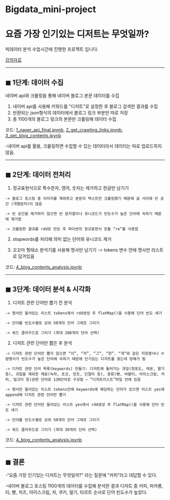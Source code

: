 # Bigdata_mini-project

# 요즘 가장 인기있는 디저트는 무엇일까?

빅데이터 분석 수업시간에 진행한 프로젝트 입니다.

[강의자료](https://nbviewer.jupyter.org/github/smu405/s/tree/master/)

---
## ◼ 1단계: 데이터 수집
 
네이버 api와 크롤링을 통해 네이버 블로그 본문 데이터를 수집
  1. 네이버 api를 사용해 키워드를 "디저트"로 설정한 후 블로그 검색한 결과를 수집
  2. 반환되는 json형식의 데이터에서 블로그 링크 부분만 따로 저장
  3. 총 1100개의 블로그 링크의 본문만 크롤링해 데이터 수집

  코드: [1_naver_api_final.ipynb](https://github.com/HanNayeoniee/Bigdata_mini-project/blob/master/1_naver_api_final.ipynb), [2_get_crawling_links.ipynb](https://github.com/HanNayeoniee/Bigdata_mini-project/blob/master/2_get_crawling_links.ipynb), [3_get_blog_contents.ipynb](https://github.com/HanNayeoniee/Bigdata_mini-project/blob/master/3_get_blog_contents.ipynb)
  
  -네이버 api를 활용, 크롤링하면 수집할 수 있는 데이터라서 데이터는 따로 업로드하지 않음.
  
---
## ◼ 2단계: 데이터 전처리

  1.	정규표현식으로 특수문자, 영어, 숫자는 제거하고 한글만 남기기
  
    -> 블로그 포스팅 중 이미지를 제외하고 본문의 텍스트만 크롤링했기 때문에 글 사이에 빈 공간 (개행문자)이 많음
    
    -> 빈 공간을 제거하지 않으면 빈 문자열이나 유니코드가 빈도수가 높은 단어에 속하기 때문에 제거함 
    
    -> 크롤링한 결과를 rdd로 만든 후 파이썬의 정규표현식 모듈 “re”를 사용함 
    
  2.	stopwords를 처리해 의미 없는 단어와 유니코드 제거
  
  3.	꼬꼬마 형태소 분석기를 사용해 명사만 남기기
    -> tokens 변수 안에 명사만 리스트로 담겨있음

  코드: [4_blog_contents_analysis.ipynb](https://github.com/HanNayeoniee/Bigdata_mini-project/blob/master/4_blog_contents_analysis.ipynb)

---
## ◼ 3단계: 데이터 분석 & 시각화

  1.	디저트 관련 단어만 뽑기 전 분석
  
    -> 명사만 들어있는 리스트 tokens에서 rdd생성 후 flatMap()을 사용해 단어 빈도 세기
    
    -> 단어를 빈도수별로 상위 50개의 단어 그래프 그리기
    
    -> 워드 클라우드로 그리기 (최대 200개의 단어 선택)
    
   2.	디저트 관련 단어만 뽑은 후 분석
   
    -> 디저트 관련 단어만 뽑지 않으면 “이”, “저”, “그”, “한”, “개”와 같은 지칭명사나 수량명사가 빈도수가 높은 단어에 속하기 때문에 인기있는 디저트를 찾는데 방해가 됨
    
    -> 디저트 관련 단어 목록(keywords) 만들기: 디저트에 들어가는 과일(청포도, 레몬, 딸기 등), 과일을 제외한 재료(녹차, 초코, 민트, 인절미 등), 종류(빵, 버블티, 아이스크림, 커피, 밀크티 등)관련 단어로 130단어로 구성됨 – “디저트리스트”파일 안에 있음
    
    -> 명사만 들어있는 리스트 tokens안에 keywords에 해당하는 단어가 있으면 리스트 yes에 append해 디저트 관련 단어만 뽑기
    
    -> 디저트 관련 단어만 들어있는 리스트 yes에서 rdd생성 후 flatMap()을 사용해 단어 빈도 세기
    
    -> 단어를 빈도수별로 상위 50개의 단어 그래프 그리기
    
    -> 워드 클라우드로 그리기 (최대 30개의 단어 선택)

  코드: [4_blog_contents_analysis.ipynb](https://github.com/HanNayeoniee/Bigdata_mini-project/blob/master/4_blog_contents_analysis.ipynb)

---
## ◼ 결론 

  -“요즘 가장 인기있는 디저트는 무엇일까?” 라는 질문에 “커피”라고 대답할 수 있다.
  
  -네이버 블로그 포스팅 1100개의 데이터를 수집해 분석한 결과 디저트 중 커피, 마카롱, 티, 빵, 치즈, 아이스크림, 차, 쿠키, 딸기, 타르트 순서로 단어 빈도수가 높았다.
 
